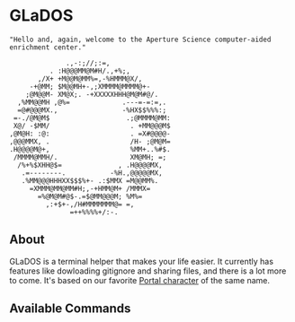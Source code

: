 # GLaDOS

```
"Hello and, again, welcome to the Aperture Science computer-aided enrichment center."

              .,-:;//;:=,
          . :H@@@MM@M#H/.,+%;,
       ,/X+ +M@@M@MM%=,-%HMMM@X/,
     -+@MM; $M@@MH+-,;XMMMM@MMMM@+-
    ;@M@@M- XM@X;. -+XXXXXHHH@M@M#@/.
  ,%MM@@MH ,@%=             .---=-=:=,.
  =@#@@@MX.,                -%HX$$%%%:;
 =-./@M@M$                   .;@MMMM@MM:
 X@/ -$MM/                    . +MM@@@M$
,@M@H: :@:                    . =X#@@@@-
,@@@MMX, .                    /H- ;@M@M=
.H@@@@M@+,                    %MM+..%#$.
 /MMMM@MMH/.                  XM@MH; =;
  /%+%$XHH@$=              , .H@@@@MX,
   .=--------.           -%H.,@@@@@MX,
   .%MM@@@HHHXX$$$%+- .:$MMX =M@@MM%.
     =XMMM@MM@MM#H;,-+HMM@M+ /MMMX=
       =%@M@M#@$-.=$@MM@@@M; %M%=
         ,:+$+-,/H#MMMMMMM@= =,
               =++%%%%+/:-.

```

## About
GLaDOS is a terminal helper that makes your life easier. It currently has features like dowloading gitignore and sharing files, and there is a lot more to come.
It's based on our favorite [Portal character](https://theportalwiki.com/wiki/Glados) of the same name.

## Available Commands

